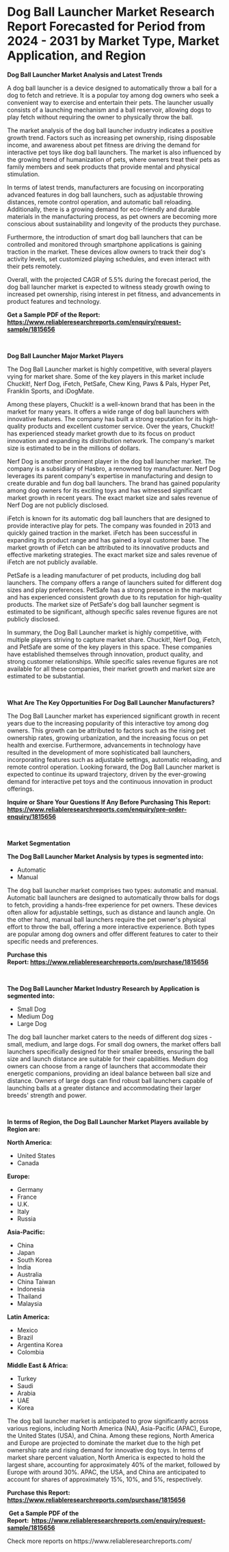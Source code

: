 <p><h1>Dog Ball Launcher Market Research Report Forecasted for Period from 2024 -  2031 by Market Type, Market Application, and Region</h1></p><p><strong>Dog Ball Launcher Market Analysis and Latest Trends</strong></p>
<p><p>A dog ball launcher is a device designed to automatically throw a ball for a dog to fetch and retrieve. It is a popular toy among dog owners who seek a convenient way to exercise and entertain their pets. The launcher usually consists of a launching mechanism and a ball reservoir, allowing dogs to play fetch without requiring the owner to physically throw the ball.</p><p>The market analysis of the dog ball launcher industry indicates a positive growth trend. Factors such as increasing pet ownership, rising disposable income, and awareness about pet fitness are driving the demand for interactive pet toys like dog ball launchers. The market is also influenced by the growing trend of humanization of pets, where owners treat their pets as family members and seek products that provide mental and physical stimulation.</p><p>In terms of latest trends, manufacturers are focusing on incorporating advanced features in dog ball launchers, such as adjustable throwing distances, remote control operation, and automatic ball reloading. Additionally, there is a growing demand for eco-friendly and durable materials in the manufacturing process, as pet owners are becoming more conscious about sustainability and longevity of the products they purchase.</p><p>Furthermore, the introduction of smart dog ball launchers that can be controlled and monitored through smartphone applications is gaining traction in the market. These devices allow owners to track their dog's activity levels, set customized playing schedules, and even interact with their pets remotely.</p><p>Overall, with the projected CAGR of 5.5% during the forecast period, the dog ball launcher market is expected to witness steady growth owing to increased pet ownership, rising interest in pet fitness, and advancements in product features and technology.</p></p>
<p><strong>Get a Sample PDF of the Report:&nbsp; <a href="https://www.reliableresearchreports.com/enquiry/request-sample/1815656">https://www.reliableresearchreports.com/enquiry/request-sample/1815656</a></strong></p>
<p>&nbsp;</p>
<p><strong>Dog Ball Launcher Major Market Players</strong></p>
<p><p>The Dog Ball Launcher market is highly competitive, with several players vying for market share. Some of the key players in this market include Chuckit!, Nerf Dog, iFetch, PetSafe, Chew King, Paws & Pals, Hyper Pet, Franklin Sports, and iDogMate.</p><p>Among these players, Chuckit! is a well-known brand that has been in the market for many years. It offers a wide range of dog ball launchers with innovative features. The company has built a strong reputation for its high-quality products and excellent customer service. Over the years, Chuckit! has experienced steady market growth due to its focus on product innovation and expanding its distribution network. The company's market size is estimated to be in the millions of dollars.</p><p>Nerf Dog is another prominent player in the dog ball launcher market. The company is a subsidiary of Hasbro, a renowned toy manufacturer. Nerf Dog leverages its parent company's expertise in manufacturing and design to create durable and fun dog ball launchers. The brand has gained popularity among dog owners for its exciting toys and has witnessed significant market growth in recent years. The exact market size and sales revenue of Nerf Dog are not publicly disclosed.</p><p>iFetch is known for its automatic dog ball launchers that are designed to provide interactive play for pets. The company was founded in 2013 and quickly gained traction in the market. iFetch has been successful in expanding its product range and has gained a loyal customer base. The market growth of iFetch can be attributed to its innovative products and effective marketing strategies. The exact market size and sales revenue of iFetch are not publicly available.</p><p>PetSafe is a leading manufacturer of pet products, including dog ball launchers. The company offers a range of launchers suited for different dog sizes and play preferences. PetSafe has a strong presence in the market and has experienced consistent growth due to its reputation for high-quality products. The market size of PetSafe's dog ball launcher segment is estimated to be significant, although specific sales revenue figures are not publicly disclosed.</p><p>In summary, the Dog Ball Launcher market is highly competitive, with multiple players striving to capture market share. Chuckit!, Nerf Dog, iFetch, and PetSafe are some of the key players in this space. These companies have established themselves through innovation, product quality, and strong customer relationships. While specific sales revenue figures are not available for all these companies, their market growth and market size are estimated to be substantial.</p></p>
<p>&nbsp;</p>
<p><strong>What Are The Key Opportunities For Dog Ball Launcher Manufacturers?</strong></p>
<p><p>The Dog Ball Launcher market has experienced significant growth in recent years due to the increasing popularity of this interactive toy among dog owners. This growth can be attributed to factors such as the rising pet ownership rates, growing urbanization, and the increasing focus on pet health and exercise. Furthermore, advancements in technology have resulted in the development of more sophisticated ball launchers, incorporating features such as adjustable settings, automatic reloading, and remote control operation. Looking forward, the Dog Ball Launcher market is expected to continue its upward trajectory, driven by the ever-growing demand for interactive pet toys and the continuous innovation in product offerings.</p></p>
<p><strong>Inquire or Share Your Questions If Any Before Purchasing This Report: <a href="https://www.reliableresearchreports.com/enquiry/pre-order-enquiry/1815656">https://www.reliableresearchreports.com/enquiry/pre-order-enquiry/1815656</a></strong></p>
<p>&nbsp;</p>
<p><strong>Market Segmentation</strong></p>
<p><strong>The Dog Ball Launcher Market Analysis by types is segmented into:</strong></p>
<p><ul><li>Automatic</li><li>Manual</li></ul></p>
<p><p>The dog ball launcher market comprises two types: automatic and manual. Automatic ball launchers are designed to automatically throw balls for dogs to fetch, providing a hands-free experience for pet owners. These devices often allow for adjustable settings, such as distance and launch angle. On the other hand, manual ball launchers require the pet owner's physical effort to throw the ball, offering a more interactive experience. Both types are popular among dog owners and offer different features to cater to their specific needs and preferences.</p></p>
<p><strong>Purchase this Report:&nbsp;<a href="https://www.reliableresearchreports.com/purchase/1815656">https://www.reliableresearchreports.com/purchase/1815656</a></strong></p>
<p>&nbsp;</p>
<p><strong>The Dog Ball Launcher Market Industry Research by Application is segmented into:</strong></p>
<p><ul><li>Small Dog</li><li>Medium Dog</li><li>Large Dog</li></ul></p>
<p><p>The dog ball launcher market caters to the needs of different dog sizes - small, medium, and large dogs. For small dog owners, the market offers ball launchers specifically designed for their smaller breeds, ensuring the ball size and launch distance are suitable for their capabilities. Medium dog owners can choose from a range of launchers that accommodate their energetic companions, providing an ideal balance between ball size and distance. Owners of large dogs can find robust ball launchers capable of launching balls at a greater distance and accommodating their larger breeds' strength and power.</p></p>
<p>&nbsp;</p>
<p><strong>In terms of Region, the Dog Ball Launcher Market Players available by Region are:</strong></p>
<p>
    <p> <strong> North America: </strong>
        <ul>
            <li>United States</li>
            <li>Canada</li>
        </ul>
        </p> 
    <p> <strong> Europe: </strong>
        <ul>
            <li>Germany</li>
            <li>France</li>
            <li>U.K.</li>
            <li>Italy</li>
            <li>Russia</li>
        </ul>
        </p> 
    <p> <strong> Asia-Pacific: </strong>
        <ul>
            <li>China</li>
            <li>Japan</li>
            <li>South Korea</li>
            <li>India</li>
            <li>Australia</li>
            <li>China Taiwan</li>
            <li>Indonesia</li>
            <li>Thailand</li>
            <li>Malaysia</li>
        </ul>
        </p> 
    <p> <strong> Latin America: </strong>
        <ul>
            <li>Mexico</li>
            <li>Brazil</li>
            <li>Argentina Korea</li>
            <li>Colombia</li>
        </ul>
        </p> 
    <p> <strong> Middle East & Africa: </strong>
        <ul>
            <li>Turkey</li>
            <li>Saudi</li>
            <li>Arabia</li>
            <li>UAE</li>
            <li>Korea</li>
        </ul>
    </p>
    </p>
<p><p>The dog ball launcher market is anticipated to grow significantly across various regions, including North America (NA), Asia-Pacific (APAC), Europe, the United States (USA), and China. Among these regions, North America and Europe are projected to dominate the market due to the high pet ownership rate and rising demand for innovative dog toys. In terms of market share percent valuation, North America is expected to hold the largest share, accounting for approximately 40% of the market, followed by Europe with around 30%. APAC, the USA, and China are anticipated to account for shares of approximately 15%, 10%, and 5%, respectively.</p></p>
<p><strong>Purchase this Report: <a href="https://www.reliableresearchreports.com/purchase/1815656">https://www.reliableresearchreports.com/purchase/1815656</a></strong></p>
<p>&nbsp;<strong>Get a Sample PDF of the Report:&nbsp;&nbsp;<a href="https://www.reliableresearchreports.com/enquiry/request-sample/1815656">https://www.reliableresearchreports.com/enquiry/request-sample/1815656</a></strong></p>
<p><strong></strong></p>
<p>Check more reports on https://www.reliableresearchreports.com/</p>